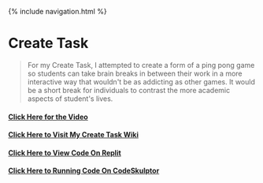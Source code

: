 {% include navigation.html %}

# Create Task

> For my Create Task, I attempted to create a form of a ping pong game so students can take brain breaks in between their work 
in a more interactive way that wouldn't be as addicting as other games. It would be a short break for individuals to contrast 
the more academic aspects of student's lives.

#### [Click Here for the Video](https://py2.codeskulptor.org/#user49_RqH3NC6Ooe_0.py)
#### [Click Here to Visit My Create Task Wiki](https://github.com/SreejaVad/curly-spatula/wiki/Create-Task-Write-Up)
#### [Click Here to View Code On Replit](https://replit.com/@SreejaVad/curly-spatula-2#docs/create%20task/cb_createtask.py)
#### [Click Here to Running Code On CodeSkulptor](https://py2.codeskulptor.org/#user49_RqH3NC6Ooe_0.py)


